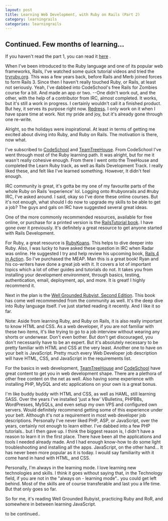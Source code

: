 ```yaml
---
layout: post
title: Learning Web Development, with Ruby on Rails (Part 2)
category: learningrails
categories: learningrails
---
```


Continued. Few months of learning...
---

If you haven't read the part 1, you can read it [here](http://i5okie.github.io/learningrails/RailsLearningPath/) .

When I've been introduced to the Ruby language and one of its popular web frameworks, Rails, I've watched some quick tutorial videos and tried the [tryruby.org](http://tryruby.org/levels/1/challenges/0). This was a few years back, before Rails and Merb joined forces to form Rails 3.
Since then I haven't really touched Ruby, or Rails, at least not seriously. Yeah, I've dabbed into CodeSchool's free Rails for Zombies course for a bit. And made an app or two. --One didn't work out, and the other, with the help of a contributor from IRC, almost completed. It works, but it's still a work in progress. I certainly wouldn't call it a finished product. But hey, it serves its purpose right now. [Redress](https://github.com/i5okie/redress). I only work on it when I have spare time at work. Not my pride and joy, but it's already gone through one re-write.

Alright, so the holidays were inspirational. At least in terms of getting me excited about diving into Ruby, and Ruby on Rails. The motivation is there, now what.

I've subscribed to [CodeSchool](https://www.codeschool.com/) and [TeamTreeHouse](https://teamtreehouse.com/home). From CodeSchool I've went through most of the Ruby learning path. It was alright, but for me it wasn't really cohesive enough. From there I went onto the TreeHouse and completed the Learn Ruby track, as well as Rails Development Track. I really liked these, and felt like I've learned something. However, It didn't feel enough.

IRC community is great, it's gotta be my one of my favourite parts of the whole Ruby on Rails 'experience' lol. Logging onto #rubyonrails and #ruby IRC, I've asked around. I said, okay so I've done these online courses. But it's not enough, what should I do now to upgrade my skills to be able to get a job?
The guys and gals on IRC have suggested several great ideas.

One of the more commonly recommended resources, available for free online, or purchase for a printed version is the [RailsTutorial book](https://www.railstutorial.org/). I have gone over it previously.
It's definitely a great resource to get anyone started with Rails Development.

For Ruby, a great resource is [RubyKoans](http://rubykoans.com/). This helps to dive deeper into Ruby. Also, I was lucky to have asked these question in IRC when Radar was online. He suggested I try and help review his upcoming book, [Rails 4 in Action](http://www.manning.com/bigg2/). So I've purchased the MEAP.
Man this is a great book! Ryan and his co-writers have done a great job with it. It covers a lot of important topics which a lot of other guides and tutorials do not. It takes you from installing your development environment, through basics, testing, authentication, email, deployment, api, and more. It is great! I highly recommend it.

Next in the plan is the [Well Grounded Rubyist, Second Edition](http://www.manning.com/black3/). This book has come well recommended from the community as well. It's the deep dive into Ruby language itself. I've just started reading it recently. And I like it so far.

Note: Aside from learning Ruby, and Ruby on Rails, it is also really important to know HTML and CSS. As a web developer, if you are not familiar with these two items, it's like trying to go to a job interview without wearing any shorts or underwear. Don't even bother. But don't get discouraged, you don't necessarily have to be an expert. But it's absolutely necessary to be pretty familiar with HTML and CSS at the very least. Another one to have on your belt is JavaScript. Pretty much every Web Developer job description will have HTML, CSS, and JavaScript in the requirements list.

For the basics in web development, [TeamTreeHouse](https://teamtreehouse.com/home) and [CodeSchool](https://www.codeschool.com/) have great content to get you in web development shape. There are a plethora of other free content on the net as well.
Also having some experience with installing PHP, MySQL and etc applications on your own is a great bonus.

I'm like buddy buddy with HTML and CSS, as well as HAML, still learning SASS. Over the years I've installed 'just a few' VBulletins, PHPBBs, WordPresses, MySQLs, and even setup my own VPS and configured own servers. Would definitely recommend getting some of this experience under your belt. Although it's not a requirement in most web developer job descriptions. Personally I've never liked PHP, ASP, or JavaScript, over the years, certainly not enough to learn either. I've dabbed into a few PHP tutorials.. but I then gave up. I think the biggest reason is, I didn't have a reason to learn it in the first place. There have been all the applications and tools I needed already made. And I had enough know-how to do some light troubleshooting and installing all the apps.
JavaScript, on the other hand... It has never been more popular as it is today. I would say familiarity with it come hand in hand with HTML, and CSS.

Personally, I'm always in the learning mode. I love learning new technologies and skills. I think it goes without saying that, in the Technology field, if you are not in the "always on - learning mode".. you could get left behind. Most of the skills are of course transferable and last you a life time. But that only goes so far.

So for me, it's reading Well Grounded Rubyist, practicing Ruby and RoR, and somewhere in between learning JavaScript.



to be continued..
